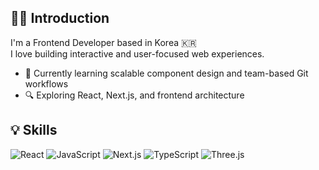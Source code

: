## 🙌🏼 Introduction

I'm a Frontend Developer based in Korea 🇰🇷  
I love building interactive and user-focused web experiences.
- 🧱 Currently learning scalable component design and team-based Git workflows
- 🔍 Exploring React, Next.js, and frontend architecture

## 💡 Skills
![React](https://img.shields.io/badge/-React-61DAFB?logo=react&logoColor=black&style=flat)
![JavaScript](https://img.shields.io/badge/-JavaScript-F7DF1E?logo=javascript&logoColor=black&style=flat)
![Next.js](https://img.shields.io/badge/-Next.js-000000?logo=next.js&logoColor=white&style=flat)
![TypeScript](https://img.shields.io/badge/-TypeScript-3178C6?logo=typescript&logoColor=white&style=flat)
![Three.js](https://img.shields.io/badge/-Three.js-000000?logo=three.js&logoColor=white&style=flat)
